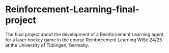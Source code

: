 # Reinforcement-Learning-final-project
The final project about the development of a Reinforcement Learning agent for a laser hockey game in the course Reinforcement Learning WiSe 24/25 at the University of Tübingen, Germany.
